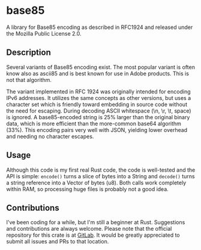 # base85

A library for Base85 encoding as described in RFC1924 and released under the Mozilla Public License 2.0.

## Description

Several variants of Base85 encoding exist. The most popular variant is often know also as ascii85 and is best known for use in Adobe products. This is not that algorithm.

The variant implemented in RFC 1924 was originally intended for encoding IPv6 addresses. It utilizes the same concepts as other versions, but uses a character set which is friendly toward embedding in source code without the need for escaping. During decoding ASCII whitespace (\n, \r, \t, space) is ignored. A base85-encoded string is 25% larger than the original binary data, which is more efficient than the more-common base64 algorithm (33%). This encoding pairs very well with JSON, yielding lower overhead and needing no character escapes.

## Usage

Although this code is my first real Rust code, the code is well-tested and the API is simple: `encode()` turns a slice of bytes into a String and `decode()` turns a string reference into a Vector of bytes (u8). Both calls work completely within RAM, so processing huge files is probably not a good idea.

## Contributions

I've been coding for a while, but I'm still a beginner at Rust. Suggestions and contributions are always welcome. Please note that the official repository for this crate is at [GitLab](https://gitlab.com/darkwyrm/base85). It would be greatly appreciated to submit all issues and PRs to that location.
